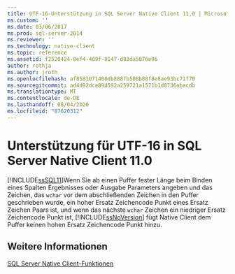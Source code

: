 ```yaml
---
title: UTF-16-Unterstützung in SQL Server Native Client 11,0 | Microsoft-Dokumentation
ms.custom: ''
ms.date: 03/06/2017
ms.prod: sql-server-2014
ms.reviewer: ''
ms.technology: native-client
ms.topic: reference
ms.assetid: f2520424-8ef4-409f-8147-d83da5076e96
author: rothja
ms.author: jroth
ms.openlocfilehash: af8581071400db888fb508b88f8e8ae93bc71f70
ms.sourcegitcommit: ad4d92dce894592a259721a1571b1d8736abacdb
ms.translationtype: MT
ms.contentlocale: de-DE
ms.lasthandoff: 08/04/2020
ms.locfileid: "87620312"
---
```

# <a name="utf-16-support-in-sql-server-native-client-110"></a>Unterstützung für UTF-16 in SQL Server Native Client 11.0
  [!INCLUDE[ssSQL11](../../../includes/sssql11-md.md)]Wenn Sie ab einen Puffer fester Länge beim Binden eines Spalten Ergebnisses oder Ausgabe Parameters angeben und das Zeichen, das `wchar` vor dem abschließenden Zeichen in den Puffer geschrieben wurde, ein hoher Ersatz Zeichencode Punkt eines Ersatz Zeichen Paars ist, und wenn das nächste `wchar` Zeichen ein niedriger Ersatz Zeichencode Punkt ist, [!INCLUDE[ssNoVersion](../../../includes/ssnoversion-md.md)] fügt Native Client dem Puffer keinen hohen Ersatz Zeichencode Punkt hinzu.  
  
## <a name="see-also"></a>Weitere Informationen  
 [SQL Server Native Client-Funktionen](sql-server-native-client-features.md)  
  
  
